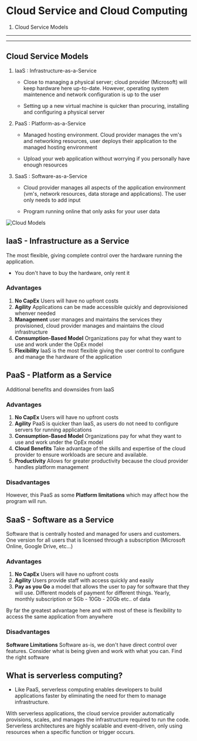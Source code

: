 # Cloud Service and Cloud Computing

1. Cloud Service Models

---
---


## Cloud Service Models

1. IaaS : Infrastructure-as-a-Service
	
	* Close to managing a physical server; cloud provider (Microsoft) will keep hardware here up-to-date. However, operating system maintenence and network configuration is up to the user

	* Setting up a new virtual machine is quicker than procuring, installing and configuring a physical server

2. PaaS : Platform-as-a-Service
	
	* Managed hosting environment. Cloud provider manages the vm's and networking resources, user deploys their application to the managed hosting environment

	* Upload your web application without worrying if you personally have enough resources

3. SaaS : Software-as-a-Service

	* Cloud provider manages all aspects of the application environment (vm's, network resources, data storage and applications). The user only needs to add input

	* Program running online that only asks for your user data

![Cloud Models](https://docs.microsoft.com/en-us/learn/azure-fundamentals/fundamental-azure-concepts/media/iaas-paas-saas-expanded.png#lightbox)


## IaaS - Infrastructure as a Service

The most flexible, giving complete control over the hardware running the application. 

* You don't have to buy the hardware, only rent it

### Advantages

1. **No CapEx** Users will have no upfront costs
2. **Agility** Applications can be made accessible quickly and deprovisioned whenver needed
3. **Management** user manages and maintains the services they provisioned, cloud provider manages and maintains the cloud infrastructure
4. **Consumption-Based Model** Organizations pay for what they want to use and work under the OpEx model
5. **Flexibility** IaaS is the most flexible giving the user control to configure and manage the hardware of the application



## PaaS - Platform as a Service

Additional benefits and downsides from IaaS

### Advantages

1. **No CapEx** Users will have no upfront costs
2. **Agility** PaaS is quicker than IaaS, as users do not need to configure servers for running applications
3. **Consumption-Based Model** Organizations pay for what they want to use and work under the OpEx model
4. **Cloud Benefits** Take advantage of the skills and expertise of the cloud provider to ensure workloads are secure and available. 
5. **Productivity** Allows for greater productivity because the cloud provider handles platform management

### Disadvantages

However, this PaaS as some **Platform limitations** which may affect how the program will run. 

## SaaS - Software as a Service

Software that is centrally hosted and managed for users and customers. One version for all users that is licensed through a subscription (Microsoft Online, Google Drive, etc...)

### Advantages

1. **No CapEx** Users will have no upfront costs
2. **Agility** Users provide staff with access quickly and easily
3. **Pay as you Go** a model that allows the user to pay for software that they will use. Different models of payment for different things. Yearly, monthly subscription or 5Gb - 10Gb - 20Gb etc.. of data

By far the greatest advantage here and with most of these is flexibility to access the same application from anywhere

### Disadvantages

**Software Limitations** Software as-is, we don't have direct control over features. Consider what is being given and work with what you can. Find the right software

## What is serverless computing?

* Like PaaS, serverless computing enables developers to build applications faster by eliminating the need for them to manage infrastructure. 

With serverless applications, the cloud service provider automatically provisions, scales, and manages the infrastructure required to run the code. Serverless architectures are highly scalable and event-driven, only using resources when a specific function or trigger occurs.

